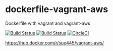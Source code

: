 # dockerfile-vagrant-aws
Dockerfile with vagrant and vagrant-aws

[![Build Status](https://github.com/sue445/dockerfile-vagrant-aws/workflows/build/badge.svg?branch=master)](https://github.com/sue445/dockerfile-vagrant-aws/actions?query=workflow%3Abuild)
[![Build Status](https://github.com/sue445/dockerfile-vagrant-aws/workflows/update_version/badge.svg?branch=master)](https://github.com/sue445/dockerfile-vagrant-aws/actions?query=workflow%3Aupdate_version)
[![CircleCI](https://circleci.com/gh/sue445/dockerfile-vagrant-aws/tree/master.svg?style=svg)](https://circleci.com/gh/sue445/dockerfile-vagrant-aws/tree/master)

https://hub.docker.com/r/sue445/vagrant-aws/
